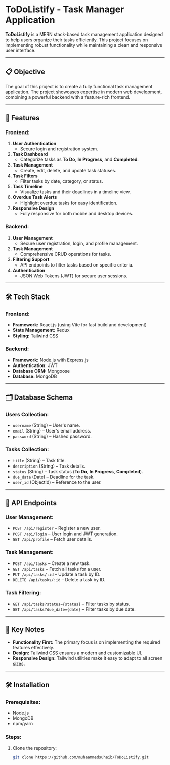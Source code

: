 # ToDoListify - Task Manager Application

**ToDoListify** is a MERN stack-based task management application designed to help users organize their tasks efficiently. This project focuses on implementing robust functionality while maintaining a clean and responsive user interface.

---

## 📋 Objective

The goal of this project is to create a fully functional task management application. The project showcases expertise in modern web development, combining a powerful backend with a feature-rich frontend.

---

## 🚀 Features

### Frontend:
1. **User Authentication**
   - Secure login and registration system.
2. **Task Dashboard**
   - Categorize tasks as **To Do**, **In Progress**, and **Completed**.
3. **Task Management**
   - Create, edit, delete, and update task statuses.
4. **Task Filters**
   - Filter tasks by date, category, or status.
5. **Task Timeline**
   - Visualize tasks and their deadlines in a timeline view.
6. **Overdue Task Alerts**
   - Highlight overdue tasks for easy identification.
7. **Responsive Design**
   - Fully responsive for both mobile and desktop devices.

### Backend:
1. **User Management**
   - Secure user registration, login, and profile management.
2. **Task Management**
   - Comprehensive CRUD operations for tasks.
3. **Filtering Support**
   - API endpoints to filter tasks based on specific criteria.
4. **Authentication**
   - JSON Web Tokens (JWT) for secure user sessions.

---

## 🛠️ Tech Stack

### Frontend:
- **Framework:** React.js (using Vite for fast build and development)
- **State Management:** Redux
- **Styling:** Tailwind CSS

### Backend:
- **Framework:** Node.js with Express.js
- **Authentication:** JWT
- **Database ORM:** Mongoose
- **Database:** MongoDB

---

## 🗂️ Database Schema

### Users Collection:
- `username` (String) – User's name.
- `email` (String) – User's email address.
- `password` (String) – Hashed password.

### Tasks Collection:
- `title` (String) – Task title.
- `description` (String) – Task details.
- `status` (String) – Task status (**To Do**, **In Progress**, **Completed**).
- `due_date` (Date) – Deadline for the task.
- `user_id` (ObjectId) – Reference to the user.

---

## 📂 API Endpoints

### User Management:
- `POST /api/register` – Register a new user.
- `POST /api/login` – User login and JWT generation.
- `GET /api/profile` – Fetch user details.

### Task Management:
- `POST /api/tasks` – Create a new task.
- `GET /api/tasks` – Fetch all tasks for a user.
- `PUT /api/tasks/:id` – Update a task by ID.
- `DELETE /api/tasks/:id` – Delete a task by ID.

### Task Filtering:
- `GET /api/tasks?status={status}` – Filter tasks by status.
- `GET /api/tasks?due_date={date}` – Filter tasks by due date.

---

## 📌 Key Notes

- **Functionality First:** The primary focus is on implementing the required features effectively.
- **Design:** Tailwind CSS ensures a modern and customizable UI.
- **Responsive Design:** Tailwind utilities make it easy to adapt to all screen sizes.

---

## 🛠️ Installation

### Prerequisites:
- Node.js
- MongoDB
- npm/yarn

### Steps:

1. Clone the repository:
   ```bash
   git clone https://github.com/muhaammedsuhaib/ToDoListify.git
